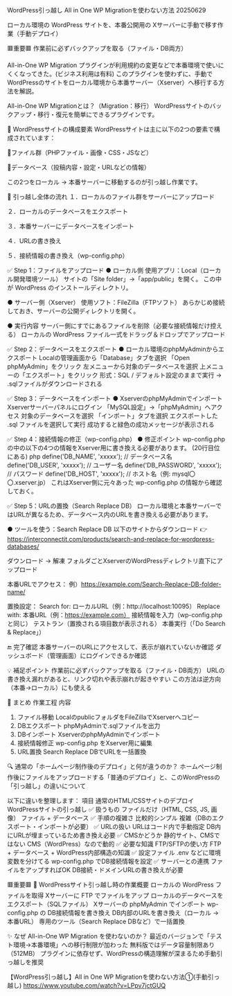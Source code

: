WordPress引っ越し All in One WP Migrationを使わない方法 20250629

ローカル環境の WordPress サイトを、本番公開用の Xサーバーに手動で移す作業（手動デプロイ）

🟥重要🟥
作業前に必ずバックアップを取る（ファイル・DB両方）


All-in-One WP Migration プラグインが利用規約の変更などで本番環境で使いにくくなってきた。(ビジネス利用は有料)
このプラグインを使わずに、手動でWordPressのサイトをローカル環境から本番サーバー（Xserver）へ移行する方法を解説。

 All-in-One WP Migrationとは？（Migration：移行）
WordPressサイトのバックアップ・移行・復元を簡単にできるプラグインです。

📝 WordPressサイトの構成要素
WordPressサイトは主に以下の2つの要素で構成されています：

🔵ファイル群（PHPファイル・画像・CSS・JSなど）

🔵データベース（投稿内容・設定・URLなどの情報）

この2つをローカル → 本番サーバーに移動するのが引っ越し作業です。

🔁 引っ越し全体の流れ
１．ローカルのファイル群をサーバーにアップロード

２．ローカルのデータベースをエクスポート

３．本番サーバーにデータベースをインポート

４．URLの書き換え

５．接続情報の書き換え（wp-config.php）

✅ Step 1：ファイルをアップロード
● ローカル側
使用アプリ：Local（ローカル開発環境ツール）
サイトの「Site folder」→「app/public」を開く。
この中が WordPress のインストールディレクトリ。

● サーバー側（Xserver）
使用ソフト：FileZilla（FTPソフト）
あらかじめ接続しておき、サーバーの公開ディレクトリを開く。

● 実行内容
サーバー側にすでにあるファイルを削除（必要な接続情報だけ控える）
ローカルの WordPress ファイル一式をドラッグ＆ドロップでアップロード

✅ Step 2：データベースをエクスポート
● ローカル環境のphpMyAdminからエクスポート
Localの管理画面から「Database」タブを選択
「Open phpMyAdmin」をクリック
左メニューから対象のデータベースを選択
上メニューの「エクスポート」をクリック
形式：SQL / デフォルト設定のままで実行
 → .sqlファイルがダウンロードされる

✅ Step 3：データベースをインポート
● XserverのphpMyAdminでインポート
Xserverサーバーパネルにログイン
「MySQL設定」→「phpMyAdmin」へアクセス
対象のデータベースを選択
「インポート」タブを選択
エクスポートした .sql ファイルを選択して実行
成功すると緑色の成功メッセージが表示される

✅ Step 4：接続情報の修正（wp-config.php）
● 修正ポイント
wp-config.php の中の以下の4つの情報をXserver用に書き換える必要があります。
(20行目位にある)
php
define('DB_NAME', 'xxxxx'); // データベース名
define('DB_USER', 'xxxxx'); // ユーザー名
define('DB_PASSWORD', 'xxxxx'); // パスワード
define('DB_HOST', 'xxxxx'); // ホスト名（例: mysql〇〇.xserver.jp）
これはXserver側に元々あった wp-config.php の情報から確認しておく。

✅ Step 5：URLの置換（Search Replace DB）
ローカル環境と本番サーバーではURLが異なるため、データベース内のURLを書き換える必要があります。

● ツールを使う：Search Replace DB
以下のサイトからダウンロード
👉 https://interconnectit.com/products/search-and-replace-for-wordpress-databases/

ダウンロード → 解凍
フォルダごとXserverのWordPressディレクトリ直下にアップロード

本番URLでアクセス：
例）https://example.com/Search-Replace-DB-folder-name/

置換設定：
Search for: ローカルURL（例：http://localhost:10095）
Replace with: 本番URL（例：https://example.com）
接続情報を入力（wp-config.phpと同じ）
テストラン（置換される項目数が表示される）
本番実行（「Do Search & Replace」）

🔚 完了確認
本番サーバーのURLにアクセスして、表示が崩れていないか確認
ダッシュボード（管理画面）にログインできるか確認

💡 補足ポイント
作業前に必ずバックアップを取る（ファイル・DB両方）
URLの書き換え漏れがあると、リンク切れや表示崩れが起きやすい
この方法は逆方向（本番→ローカル）にも使える

🔗 まとめ
作業工程	                    内容
1. ファイル移動	    LocalのpublicフォルダをFileZillaでXserverへコピー
2. DBエクスポート	phpMyAdminで.sqlファイルを出力
3. DBインポート	    XserverのphpMyAdminでインポート
4. 接続情報修正	    wp-config.php をXserver用に編集
5. URL置換	       Search Replace DBでURLを一括置換

🔍 通常の「ホームページ制作後のデプロイ」と何が違うのか？
ホームページ制作後にファイルをアップロードする「普通のデプロイ」と、このWordPressの「引っ越し」の違いについて

以下に違いを整理します：
項目	                通常のHTML/CSSサイトのデプロイ	        WordPressサイトの引っ越し
✅ 扱うもの	        ファイルだけ（HTML, CSS, JS, 画像）	     ファイル + データベース
✅ 手順の複雑さ	    比較的シンプル	                         複雑（DBのエクスポート・インポートが必要）
✅ URLの扱い	        URLはコード内で手動指定	                 DB内にURLが埋まっているため書き換え必要
✅ CMSかどうか	    静的サイト、CMSではない	                 CMS（WordPress）なので動的
✅ 必要な知識	    FTP/SFTPの使い方	                    FTP + データベース + WordPress内部構造の知識
✅ 設定ファイル	    .env などに環境変数を分けてる	          wp-config.php でDB接続情報を設定
✅ サーバーとの連携	ファイルをアップすればOK	              DB接続・ドメインURLの書き換えが必要


🟥重要🟥
🔧 WordPressサイト引っ越し時の作業概要
ローカルの WordPress ファイルを取得
Xサーバーに FTP でファイルをアップ
ローカルのデータベースをエクスポート（SQLファイル）
Xサーバーの phpMyAdmin でインポート
wp-config.php の DB接続情報を書き換え
DB内部のURLを書き換え（ローカル → 本番URL）
専用のツール（Search Replace DBなど）で一括置換

✨ なぜ All-in-One WP Migration を使わないのか？
最近のバージョンで「テスト環境→本番環境」への移行制限が加わった
無料版ではデータ容量制限あり（512MB）
プラグインに依存せず、WordPressの構造理解が深まるため手動引っ越しを推奨

【WordPress引っ越し】All in One WP Migrationを使わない方法①(手動引っ越し)
https://www.youtube.com/watch?v=LPpv7jctGUQ